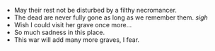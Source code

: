 - May their rest not be disturbed by a filthy necromancer.
- The dead are never fully gone as long as we remember them. *sigh*
- Wish I could visit her grave once more...
- So much sadness in this place.
- This war will add many more graves, I fear.
